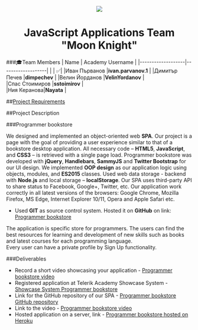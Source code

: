 
<p align="center">
<a href="http://academy.telerik.com/">
<img src="https://camo.githubusercontent.com/08ecbe7b67d65cc7c6990787e2836b27b4296f2d/68747470733a2f2f7261772e6769746875622e636f6d2f666c65787472792f54656c6572696b2d41636164656d792f6d61737465722f50726f6772616d6d696e6725323077697468253230432532332f436f6465732f4f746865722f54656c6572696b2e706e67"/>
</a>

<h1 align="center">JavaScript Applications Team "Moon Knight"</h1>

###:mortar_board:Team Members
| Name              | Academy Username      	|
|-------------------|-------------------|
|                   | :white_check_mark:|
|Иван Първанов |__ivan.parvanov.1__	        |
|Димитър Печев |__dimpechev__ |
|Велин Йорданов |__VelinYordanov__    	|	
|Спас Стоимиров |__sstoimirov__            	|			
|Ния Керанова|__Nayata__       	|	

##<a href="https://github.com/JS-APPs-Team-Moon-Knight/Programmer-book-store/blob/master/Description.md">Project Requirements</a>  

##Project Description

###Programmer bookstore

We designed and implemented an object-oriented web __SPA__. Our project is a page with the goal of providing a user experience similar to that of a bookstore desktop application. All necessary code – __HTML5__, __JavaScript__, and __CSS3__ – is retrieved with a single page load.
Programmer bookstore was developed with __jQuery__, __Handlebars__, __SammyJS__ and __Twitter Bootstrap__ for our UI design. We implemented __OOP design__ as our application logic using objects, modules, and __ES2015__ classes. Used web data storage - backend with __Node.js__ and local storage – __localStorage__. Our SPA uses third-party API to share status to Facebook, Google+, Twitter, etc. Our application work correctly in all latest versions of the browsers: Google Chrome, Mozilla Firefox, MS Edge, Internet Explorer 10/11, Opera and Apple Safari etc. 

* Used __GIT__ as source control system. Hosted it on __GitHub__ on link: <a href="https://github.com/JS-APPs-Team-Moon-Knight/Programmer-book-store">Programmer bookstore</a>


The application is specific store for programmers. The users can find the best resources for learning and development of new skills such as books and latest courses for each programming language.  
Every user can have a private profile by Sign Up functionality. 

###Deliverables
  * Record a short video showcasing your application - <a href="#">Programmer bookstore video</a>
  * Registered application at Telerik Academy Showcase System - <a href="#">Showcase System Programmer bookstore</a>
  * Link for the GitHub repository of our SPA - <a href="https://github.com/JS-APPs-Team-Moon-Knight/Programmer-book-store">Programmer bookstore GitHub repository</a>
  * Link to the video - <a href="#">Programmer bookstore video</a>
  * Hosted application on a server, link - <a href="https://programmer-bookstore.herokuapp.com/index.html#/products">Programmer bookstore hosted on Heroku</a>
